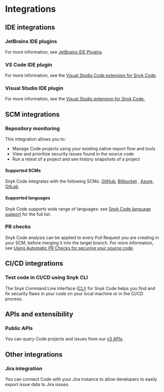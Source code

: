 # Integrations

## IDE integrations

### JetBrains IDE plugins

For more information, see [JetBrains IDE Plugins](https://docs.snyk.io/integrations/ide-tools/jetbrains-plugins).

### VS Code IDE plugin

For more information, see the [Visual Studio Code extension for Snyk Code](../../../../ide-tools/visual-studio-code-extension-for-snyk-code/).

### Visual Studio IDE plugin

For more information, see the [Visual Studio extension for Snyk Code.](../../../../ide-tools/visual-studio-extension/)

## SCM integrations

### Repository monitoring

This integration allows you to:

* Manage Code projects using your existing native import flow and tools
* View and prioritize security issues found in the source code
* Run a retest of a project and see history snapshots of a project

#### Supported SCMs

Snyk Code integrates with the following SCMs: [GitHub](https://docs.snyk.io/integrations/git-repository-scm-integrations/github-integration), [Bitbucket](https://docs.snyk.io/integrations/git-repository-scm-integrations/bitbucket-cloud-integration) , [Azure](https://docs.snyk.io/integrations/git-repository-scm-integrations/azure-repos-integration), [GitLab](https://docs.snyk.io/integrations/git-repository-scm-integrations/gitlab-integration).

#### Supported languages

Snyk Code supports wide range of languages: see [Snyk Code language support](https://docs.snyk.io/snyk-code/snyk-code-language-and-framework-support) for the full list.

### PR checks

Snyk Code analysis can be applied to every Pull Request you are creating in your SCM, before merging it into the target branch. For more information, see [Using Automatic PR Checks for securing your source code](../../using-automatic-pr-checks-for-securing-your-source-code/).

## CI/CD integrations

### Test code in CI/CD using Snyk CLI

The Snyk Command Line Interface ([CLI](../../../../snyk-cli/)) for Snyk Code helps you find and fix security flaws in your code on your local machine or in the CI/CD process.

## APIs and extensibility

### Public APIs

You can query Code projects and issues from our [v3 APIs](https://apidocs.snyk.io/?version=2021-11-03%7Eexperimental#overview).

## Other integrations

### Jira integration

You can connect Code with your Jira instance to allow developers to easily export issue data to Jira issues.
